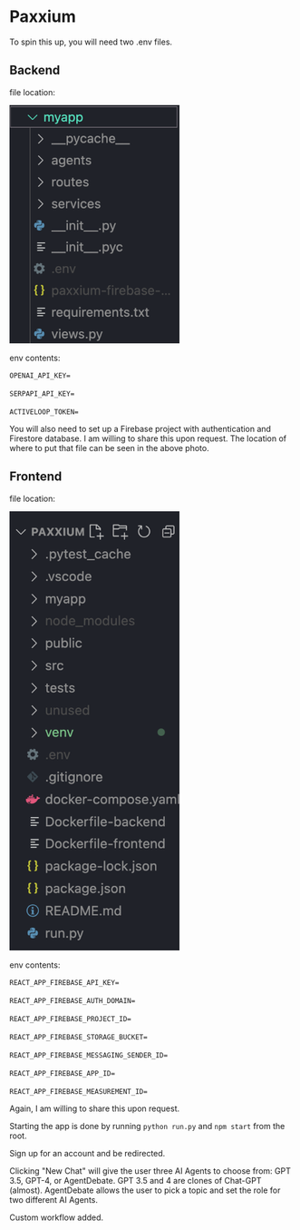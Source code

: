 # Paxxium

To spin this up, you will need two .env files.

## Backend

  file location:
  
  <img src="backend.png" alt="Backend" width="300">
  
  env contents:
  
    OPENAI_API_KEY=
  
    SERPAPI_API_KEY=
  
    ACTIVELOOP_TOKEN=

You will also need to set up a Firebase project with authentication and Firestore database. I am willing to share this upon request. The location of where to put that file can be seen in the above photo.

## Frontend

  file location:
  
  <img src="frontend.png" alt="Frontend" width="300">
  
  env contents:
  
    REACT_APP_FIREBASE_API_KEY=
  
    REACT_APP_FIREBASE_AUTH_DOMAIN=
  
    REACT_APP_FIREBASE_PROJECT_ID=
  
    REACT_APP_FIREBASE_STORAGE_BUCKET=
  
    REACT_APP_FIREBASE_MESSAGING_SENDER_ID=
  
    REACT_APP_FIREBASE_APP_ID=
  
    REACT_APP_FIREBASE_MEASUREMENT_ID=
  
  Again, I am willing to share this upon request.

Starting the app is done by running `python run.py` and `npm start` from the root.

Sign up for an account and be redirected.

Clicking "New Chat" will give the user three AI Agents to choose from: GPT 3.5, GPT-4, or AgentDebate. GPT 3.5 and 4 are clones of Chat-GPT (almost). AgentDebate allows the user to pick a topic and set the role for two different AI Agents.

Custom workflow added.
